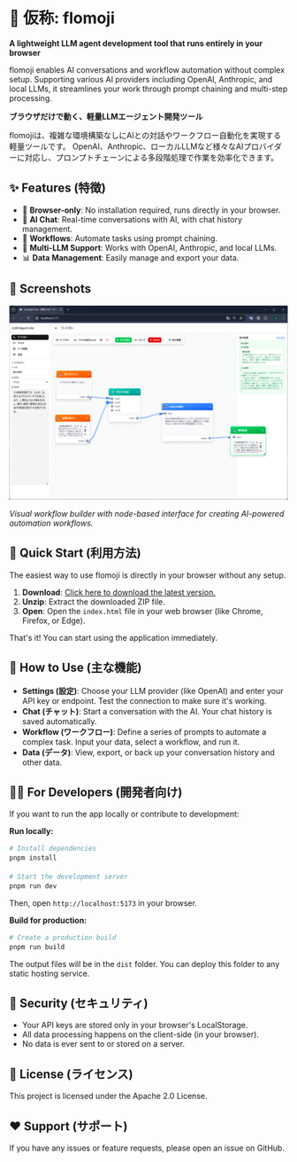 # 🌊 仮称: flomoji

**A lightweight LLM agent development tool that runs entirely in your browser**

flomoji enables AI conversations and workflow automation without complex setup. Supporting various AI providers including OpenAI, Anthropic, and local LLMs, it streamlines your work through prompt chaining and multi-step processing.

**ブラウザだけで動く、軽量LLMエージェント開発ツール**

flomojiは、複雑な環境構築なしにAIとの対話やワークフロー自動化を実現する軽量ツールです。 OpenAI、Anthropic、ローカルLLMなど様々なAIプロバイダーに対応し、プロンプトチェーンによる多段階処理で作業を効率化できます。

## ✨ Features (特徴)

- 🚀 **Browser-only**: No installation required, runs directly in your browser.
- 💬 **AI Chat**: Real-time conversations with AI, with chat history management.
- 🔗 **Workflows**: Automate tasks using prompt chaining.
- 🔌 **Multi-LLM Support**: Works with OpenAI, Anthropic, and local LLMs.
- 📊 **Data Management**: Easily manage and export your data.

## 📸 Screenshots

![flomoji Workflow Interface](docs/app-screenshot.png)

*Visual workflow builder with node-based interface for creating AI-powered automation workflows.*

## 🚀 Quick Start (利用方法)

The easiest way to use flomoji is directly in your browser without any setup.

1.  **Download**: [Click here to download the latest version.](https://github.com/hama-jp/llm-agent-lite/archive/refs/heads/gh-pages.zip)
2.  **Unzip**: Extract the downloaded ZIP file.
3.  **Open**: Open the `index.html` file in your web browser (like Chrome, Firefox, or Edge).

That's it! You can start using the application immediately.

## 📝 How to Use (主な機能)

- **Settings (設定)**: Choose your LLM provider (like OpenAI) and enter your API key or endpoint. Test the connection to make sure it's working.
- **Chat (チャット)**: Start a conversation with the AI. Your chat history is saved automatically.
- **Workflow (ワークフロー)**: Define a series of prompts to automate a complex task. Input your data, select a workflow, and run it.
- **Data (データ)**: View, export, or back up your conversation history and other data.

## 🧑‍💻 For Developers (開発者向け)

If you want to run the app locally or contribute to development:

**Run locally:**
```bash
# Install dependencies
pnpm install

# Start the development server
pnpm run dev
```
Then, open `http://localhost:5173` in your browser.

**Build for production:**
```bash
# Create a production build
pnpm run build
```
The output files will be in the `dist` folder. You can deploy this folder to any static hosting service.

## 🔐 Security (セキュリティ)

- Your API keys are stored only in your browser's LocalStorage.
- All data processing happens on the client-side (in your browser).
- No data is ever sent to or stored on a server.

## 📄 License (ライセンス)

This project is licensed under the Apache 2.0 License.

## ❤️ Support (サポート)

If you have any issues or feature requests, please open an issue on GitHub.
